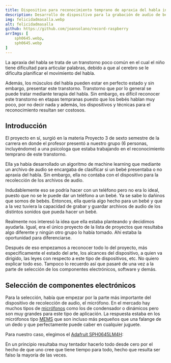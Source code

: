 ```yaml
---
title: Dispositivo para reconocimiento temprano de apraxia del habla infantil
description: Desarrollo de dispositivo para la grabación de audio de bebes para análisis del habla
img: felicidadmasalla.webp
alt: felicidadmasalla
github: https://github.com/joansolano/record-raspberry
arrImgs: [
    sph0645.webp,
    sph0645.webp
]
---
```


La apraxia del habla se trata de un transtorno poco común en el cual el niño tiene dificultad para articular palabras, debido a que al cerebro se le dificulta planificar el movimiento del habla.

Además, los músculos del habla pueden estar en perfecto estado y sin embargo, presentar este transtorno. Transtorno que por lo general se puede tratar mediante terapia del habla. Sin embargo, es difícil reconocer este transtorno en etapas tempranas puesto que los bebés hablan muy poco, por no decir nada y además, los dispositivos y técnicas para el reconocimiento resultan ser costosos.

## **Introducción**

El proyecto en sí, surgió en la materia Proyecto 3 de sexto semestre de la carrera en donde el profesor presentó a nuestro grupo (6 personas, incluyéndome) a una psicologa que estaba trabajando en el reconocimiento temprano de este transtorno.

Ella ya había desarrollado un algoritmo de machine learning que mediante un archivo de audio se encargaba de clasificar si un bebé presentaba o no apraxia del habla. Sin embargo, ella no contaba con el dispositivo para la recolección de los archivos de audio.

Indudablemente eso se podría hacer con un teléfono pero no era lo ideal, puesto que no se le puede dar un teléfono a un bebé. Ya se sabe lo dañinos que somos de bebés. Entonces, ella quería algo hecho para un bebé y que a la vez tuviera la capacidad de grabar y guardar archivos de audio de los distintos sonidos que pueda hacer un bebé.

Realmente nos interesó la idea que ella estaba planteando y decidimos ayudarla. Igual, era el único proyecto de la lista de proyectos que resultaba algo diferente y ningún otro grupo lo había tomado. Ahí estaba la oportunidad para diferenciarse.

Después de eso empezamos a reconocer todo lo del proyecto, más especificamente el estado del arte, los alcances del dispositivo, a quien va dirigido, las leyes con respecto a este tipo de dispositivos, etc. No quiero explicar todo eso. Tampoco lo recuerdo así que pasaré de una vez a la parte de selección de los componentes electrónicos, software y demás.

## **Selección de componentes electrónicos**

Para la selección, había que empezar por la parte más importante del dispositivo de recolección de audio, el micrófono. En el mercado hay muchos tipos de <a href="https://es.wikipedia.org/wiki/Micrófono" target="_blank" rel="noopener noreferrer">micrófonos</a> como los de condensador o dinámicos pero son muy grandes para este tipo de aplicación. La respuesta estaba en los micrófonos tipo <a href="https://es.wikipedia.org/wiki/Micrófono#Micrófono_microelectromecánico_(MEMS)" target="_blank" rel="nopener noreferrer">MEMS</a> que son incluso más pequeños que una falange de un dedo y que perfectamente puede caber en cualquier juguete.

Para nuestro caso, elegimos el <a href="https://www.adafruit.com/product/3421" target="_blank" rel="noopener noreferrer">Adafruit SPH0645LM4H</a>:

<span class="img"></span>

En un principio resultaba muy tentador hacerlo todo desde cero por el hecho de que uno cree que tiene tiempo para todo, hecho que resulta ser falso la mayoría de las veces. 

<span class="img"></span>


